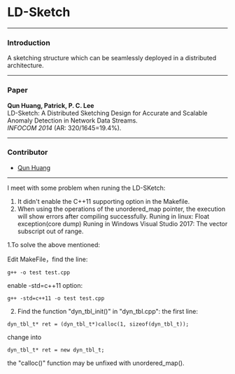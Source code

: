 # LD-Sketch

----
### Introduction
A sketching structure which can be seamlessly deployed in a distributed architecture.

----
### Paper

__Qun Huang, Patrick, P. C. Lee__  
LD-Sketch: A Distributed Sketching Design for Accurate and Scalable Anomaly Detection in Network Data Streams.  
_INFOCOM 2014_ (AR: 320/1645=19.4%).

----
### Contributor

*   [Qun Huang](https://huangqundl.github.io/)

---
I meet with some problem when runing the LD-SKetch:
1. It didn't enable the C++11 supporting option in the Makefile.
2. When using the operations of the unordered_map pointer, the execution will show errors after compiling successfully.
  Runing in linux: Float exception(core dump)
  Runing in Windows Visual Studio 2017: The vector subscript out of range.
  
1.To solve the above mentioned:

Edit MakeFile，find the line:

```
g++ -o test test.cpp
```
enable -std=c++11  option:

```
g++ -std=c++11 -o test test.cpp
```
2. Find the function "dyn_tbl_init()" in "dyn_tbl.cpp":
the first line:

```
dyn_tbl_t* ret = (dyn_tbl_t*)calloc(1, sizeof(dyn_tbl_t));
```
change into

```
dyn_tbl_t* ret = new dyn_tbl_t;
```
the "calloc()" function  may be unfixed with unordered_map().
